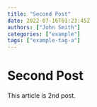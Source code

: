 ```yaml
---
title: "Second Post"
date: 2022-07-16T01:23:45Z
authors: ["John Smith"]
categories: ["example"]
tags: ["example-tag-a"]
---
```


# Second Post

This article is 2nd post.
